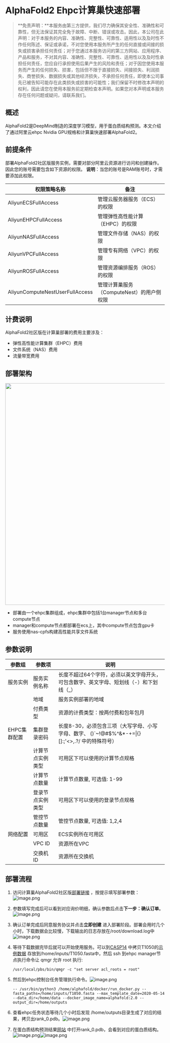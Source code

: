 # AlphaFold2 Ehpc计算巢快速部署


>**免责声明：**本服务由第三方提供，我们尽力确保其安全性、准确性和可靠性，但无法保证其完全免于故障、中断、错误或攻击。因此，本公司在此声明：对于本服务的内容、准确性、完整性、可靠性、适用性以及及时性不作任何陈述、保证或承诺，不对您使用本服务所产生的任何直接或间接的损失或损害承担任何责任；对于您通过本服务访问的第三方网站、应用程序、产品和服务，不对其内容、准确性、完整性、可靠性、适用性以及及时性承担任何责任，您应自行承担使用后果产生的风险和责任；对于因您使用本服务而产生的任何损失、损害，包括但不限于直接损失、间接损失、利润损失、商誉损失、数据损失或其他经济损失，不承担任何责任，即使本公司事先已被告知可能存在此类损失或损害的可能性；我们保留不时修改本声明的权利，因此请您在使用本服务前定期检查本声明。如果您对本声明或本服务存在任何问题或疑问，请联系我们。

## 概述

AlphaFold2是DeepMind制造的深度学习模型，用于蛋白质结构预测。本文介绍了通过阿里云ehpc Nvidia GPU规格和计算巢快速部署AlphaFold2。

## 前提条件

部署AlphaFold2社区版服务实例，需要对部分阿里云资源进行访问和创建操作。因此您的账号需要包含如下资源的权限。
  **说明**：当您的账号是RAM账号时，才需要添加此权限。

  | 权限策略名称                          | 备注                     |
  |---------------------------------|------------------------|
  | AliyunECSFullAccess             | 管理云服务器服务（ECS）的权限       |
  | AliyunEHPCFullAccess            | 管理弹性高性能计算（EHPC）的权限     |
  | AliyunNASFullAccess             | 管理文件存储（NAS）的权限         |
  | AliyunVPCFullAccess             | 管理专有网络（VPC）的权限         |
  | AliyunROSFullAccess             | 管理资源编排服务（ROS）的权限       |
  | AliyunComputeNestUserFullAccess | 管理计算巢服务（ComputeNest）的用户侧权限 |


## 计费说明

AlphaFold2社区版在计算巢部署的费用主要涉及：

- 弹性高性能计算集群（EHPC）费用
- 文件系统（NAS）费用
- 流量带宽费用

## 部署架构
<img src="1.png" width="1500" height="700" align="bottom"/>

- 部署由一个ehpc集群组成，ehpc集群中包括1台manager节点和多台compute节点
- manager和compute节点都部署在ecs上，其中compute节点包含gpu卡
- 服务使用nas-cpfs构建高性能共享文件系统

## 参数说明
| 参数组         | 参数项      | 说明                                                                     |
|-------------|----------|------------------------------------------------------------------------|
| 服务实例        | 服务实例名称   | 长度不超过64个字符，必须以英文字母开头，可包含数字、英文字母、短划线（-）和下划线（_）                          |
|             | 地域       | 服务实例部署的地域                                                              |
|             | 付费类型     | 资源的计费类型：按两付费和包年包月                                                      |
| EHPC集群配置    | 集群登录密码   | 长度8-30，必须包含三项（大写字母、小写字母、数字、 ()`~!@#$%^&*-+=&#124;{}[]:;'<>,.?/ 中的特殊符号） | Ehpc部署模式 | Tiny，Simple，Standard                          |
|             | 计算节点实例类型 | 可用区下可以使用的计算节点规格                                                        |
|             | 计算节点数量   | 计算节点数量, 可选值: 1-99                                                      |
|             | 登录节点实例类型 | 可用区下可以使用的登录节点规格                                                        |
|             | 管控节点数量   | 管控节点数量, 可选值: 1,2,4                                                     |
| 网络配置        | 可用区      | ECS实例所在可用区                                                             |
|             | VPC ID   | 资源所在VPC                                                                |
|             | 交换机ID    | 资源所在交换机                                                                |

## 部署流程
1. 访问计算巢AlphaFold2社区版[部署链接](https://computenest.console.aliyun.com/user/cn-hangzhou/serviceInstanceCreate?ServiceId=service-3b7139109894484eb0a4)
，按提示填写部署参数：
    ![image.png](2.png)

2. 参数填写完成后可以看到对应询价明细，确认参数后点击**下一步：确认订单**。
   ![image.png](4.png)

3. 确认订单完成后同意服务协议并点击**立即创建**
   进入部署阶段。部署会用时几个小时，下载数据会比较慢，下载输出的日志存放在/root/download.log中
    ![image.png](3.png)

4. 等待下载数据完毕后就可以开始使用服务。可以到[CASP14](https://www.predictioncenter.org/casp14/targetlist.cgi)
   中拷贝T1050的[示例数据](https://www.predictioncenter.org/casp14/target.cgi?target=T1050&view=sequence)
   存放到/home/inputs/T1050.fasta中，然后 ssh 到ehpc manager节点执行命令让 qmgr 允许 root 执行:
    
    ```
    /usr/local/pbs/bin/qmgr -c "set server acl_roots = root"
    ```

5. 然后到ehpc控制台任务管理执行命令。![image.png](5.png)

    ```
    -- /usr/bin/python3 /home/alphafold/docker/run_docker.py --fasta_paths=/home/inputs/T1050.fasta --max_template_date=2020-05-14 --data_dir=/home/data --docker_image_name=alphafold:2.0 --output_dir=/home/outputs
    ```

6. 查看ehpc任务状态等待几个小时后发现
   /home/outputs目录生成了对应的结果，拷贝出rank_0.pdb。![image.png](6.png)

7. 在蛋白质结构预测结果[网站](https://www.ncbi.nlm.nih.gov/Structure/icn3d/full.html)
   中打开rank_0.pdb，会看到对应的蛋白质结构。![image.png](7.png)![image.png](8.png)

